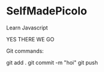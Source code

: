 # SelfMadePicolo
Learn Javascript

YES THERE WE GO

Git commands:

git add .
git commit -m "hoi"
git push